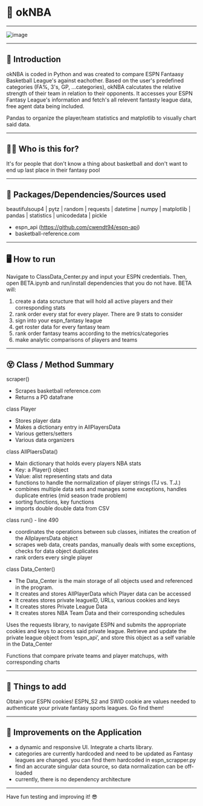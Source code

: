 # 

# 🏀 okNBA

---

![image](https://user-images.githubusercontent.com/102194829/189457078-66494ba8-3aea-4e46-9cf4-00078ad9b3a6.png)



---

## 👋  Introduction

okNBA is coded in Python and was created to compare ESPN Fantaasy Basketball League's against eachother. 
Based on the user's predefined categories (FA%, 3's, GP, ...categories), okNBA calcutates the relative strength of their team in relation to their opponents. It accesses your ESPN Fantasy League's information and fetch's all relevent fantasty league data, free agent data being included.

Pandas to organize the player/team statistics and matplotlib to visually chart said data. 

---

## 🤷‍♂️  Who is this for? 

It's for people that don't know a thing about basketball and don't want to end up last place in their fantasy pool

---

## 💪  Packages/Dependencies/Sources used 

beautifulsoup4 | pytz | random | requests | datetime | numpy | matplotlib | pandas | statistics | unicodedata | pickle  

- espn_api (https://github.com/cwendt94/espn-api) 
- basketball-reference.com

---

## 🖥  How to run

Navigate to ClassData_Center.py and input your ESPN credentials. 
Then, open BETA.ipynb and run/install dependencies that you do not have. BETA will:

1. create a data scructure that will hold all active players and their corresponding stats
2. rank order every stat for every player. There are 9 stats to consider
3. sign into your espn_fantasy league
4. get roster data for every fantasy team
5. rank order fantasy teams according to the metrics/categories
5. make analytic comparisons of players and teams

---

## 😵 Class / Method Summary

scraper() 
- Scrapes basketball reference.com
- Returns a PD datafrane

class Player 
- Stores player data
- Makes a dictionary entry in AllPlayersData
- Various getters/setters
- Various data organizers

class AllPlaersData() 
- Main dictionary that holds every players NBA stats
- Key: a Player() object
- Value: alist representing stats and data
- functions to handle the normalization of player strings (TJ vs. T.J.)
- combines multiple data sets and manages some exceptions, handles duplicate entries (mid season trade problem)
- sorting functions, key functions
- imports double double data from CSV

class run() - line 490
- coordinates the operations between sub classes, initiates the creation of the AllplayersData object
- scrapes web data, creats pandas, manually deals with some exceptions,  checks for data object duplicates
- rank orders every single player

class Data_Center()
- The Data_Center is the main storage of all objects used and referenced in the program.
- It creates and stores AllPlayerData which Player data can be accessed
- It creates stores private leagueID, URLs, various cookies and keys
- It creates stores Private League Data
- It creates stores NBA Team Data and their corresponding schedules

Uses the requests library, to navigate ESPN and submits the appropriate cookies and keys to access said private league. Retrieve and update the private league object from ‘espn_api’, and store this object as a self variable in the Data_Center

Functions that compare private teams and player matchups, with corresponding charts

---

## 🍪  Things to add

Obtain your ESPN cookies! ESPN_S2 and SWID cookie are values needed to authenticate your private fantasy sports leagues. Go find them!

 ---

## 🔨  Improvements on the Application

- a dynamic and responsive UI. Integrate a charts library. 
- categories are currently hardcoded and need to be updated as Fantasy leagues are changed. you can find them hardcoded in espn_scrapper.py
- find an accurate singular data source, so data normalization can be off-loaded
- currently, there is no dependency architecture

---

 
 Have fun testing and improving it! 😎
